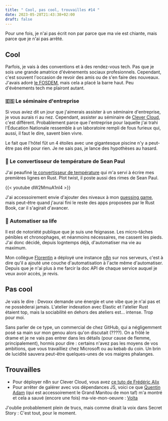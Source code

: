 ```yaml
---
title: " Cool, pas cool, trouvailles #14 "
date: 2023-05-28T21:43:38+02:00
draft: false
---
```


Pour une fois, je n'ai pas écrit non par parce que ma vie est chiante, mais parce que je n'ai pas arrêté.

## Cool

Parfois, je vais à des conventions et à des rendez-vous tech. Pas que je sois une grande amatrice d'évènements sociaux profesionnels. Cependant, c'est souvent l'occasion de revoir des amis ou de s'en faire des nouveaux. J'avais adoré [le FOSDEM](jdbord-12), mais cela a placé la barre haut. Peu d'évènements tech me plairont autant.

### 🇪🇸 Le séminaire d'entreprise

Si vous aviez dit un jour que j'aimerais assister à un séminaire d'entreprise, je vous aurais ri au nez. Cependant, assister au séminaire de [Clever Cloud](clever-cloud.com), c'est différent. Probablement parce que l'entreprise pour laquelle j'ai trahi l'Éducation Nationale ressemble à un laboratoire rempli de fous furieux qui, aussi, il faut le dire, savent bien vivre.

Le fait que l'hôtel fût un 4 étoiles avec une gigantesque piscine n'y a peut-être pas été pour rien. Je ne sais pas, je lance des hypothèses au hasard.

### 🦀 Le convertisseur de température de Sean Paul

J'ai peaufiné [le convertisseur de température](https://github.com/juliamrch/fahrenheit-to-celsius-converter) qui m'a servi à écrire mes premières lignes en Rust. Plot twist, il poste aussi des rimes de Sean Paul.

{{< youtube dW2MmuA1nI4 >}}

J'ai accessoirement envie d'ajouter des niveaux à mon [guessing game](https://github.com/juliamrch/rust-guessing-game), mais peut-être quand j'aurai fini le reste des apps proposées par le Rust Book, car il s'agirait d'avancer.

### 🤖 Automatiser sa life

Il est de notoriété publique que je suis une feignasse. Les micro-tâches pénibles et chronophages, et néanmoins nécessaires, me cassent les pieds. J'ai donc décidé, depuis logntemps déjà, d'automatiser ma vie au maximum.

Mon collègue [Florentin](https://twitter.com/FlorentinDUBOIS?s=20) a déployé une instance [n8n](n8n) sur nos serveurs, c'est à dire qu'il a ajouté une couche d'automatisation à l'acte même d'automatiser. Depuis que je n'ai plus à me farcir la doc API de chaque service auquel je veux avoir accès, je revis.

## Pas cool

Je vais le dire : Devoxx demande une énergie et une vibe que je n'ai pas et ne possèderai jamais. L'atelier indexation avec Elastic et l'atelier Rust étaient top, mais la sociabilité en dehors des ateliers est... intense. Trop pour moi.

Sans parler de ce type, un commercial de chez GitHub, qui a négligemment posé sa main sur mon genou alors qu'on discutait (????). On a frôlé le drame et je ne vais pas entrer dans les détails (pour cause de flemme, principalement), hormis pour dire : certains n'avez pas les moyens de vos ambitions, que vous travailliez chez Microsoft ou au kebab du coin. Un brin de lucidité sauvera peut-être quelques-unes de vos maigres phalanges.

## Trouvailles

- Pour déployer n8n sur Clever Cloud, vous avez [ce tuto de Frédéric Alix](https://blog.pancasat.com/une-environnement-n8n-pret-pour-de-la-monte-en-charge-installation-et-configuration-sur-clever-cloud)
- Pour arrêter de galérer avec vos dépendances JS, voici ce que [Quentin Adam](https://twitter.com/waxzce?s=20) (qui est accessoirement le Grand Manitou de mon taf) m'a montré et cela a sauvé (encore une fois) ma-vie-mon-oeuvre : [Volta](https://volta.sh)

J'oublie probablement plein de trucs, mais comme dirait la voix dans Secret Story : C'est tout, pour le moment.